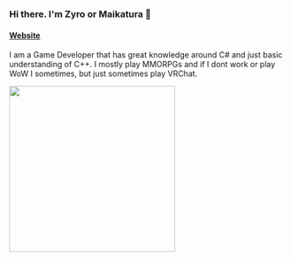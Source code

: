 ### Hi there. I'm Zyro or Maikatura 👋

#### [Website](https://maikatura.com)

I am a Game Developer that has great knowledge around C# and just basic understanding of C++.
I mostly play MMORPGs and if I dont work or play WoW I sometimes, but just sometimes play VRChat.

<img width="300px" src="https://raw.githubusercontent.com/Maikatura/VRChat/Photoshoots/Screenshots/Photoshoots/1/Photos/2.png?token=GHSAT0AAAAAABQF4BUKXP6GE4CVGE7K3RJ4YPRDVNA" />
